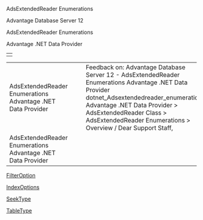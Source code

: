 AdsExtendedReader Enumerations




Advantage Database Server 12  

AdsExtendedReader Enumerations

Advantage .NET Data Provider

|  |
| --- |
|  |

|  |  |  |  |  |
| --- | --- | --- | --- | --- |
| AdsExtendedReader Enumerations  Advantage .NET Data Provider |  |  | Feedback on: Advantage Database Server 12 - AdsExtendedReader Enumerations Advantage .NET Data Provider dotnet\_Adsextendedreader\_enumerations Advantage .NET Data Provider > AdsExtendedReader Class > AdsExtendedReader Enumerations > Overview / Dear Support Staff, |  |
| AdsExtendedReader Enumerations  Advantage .NET Data Provider |  |  |  |  |

[FilterOption](dotnet_adsextendedreader_filteroption.htm)

[IndexOptions](dotnet_adsextendedreader_indexoptions.htm)

[SeekType](dotnet_adsextendedreader_seektype.htm)

[TableType](dotnet_adsextendedreader_tabletype.htm)